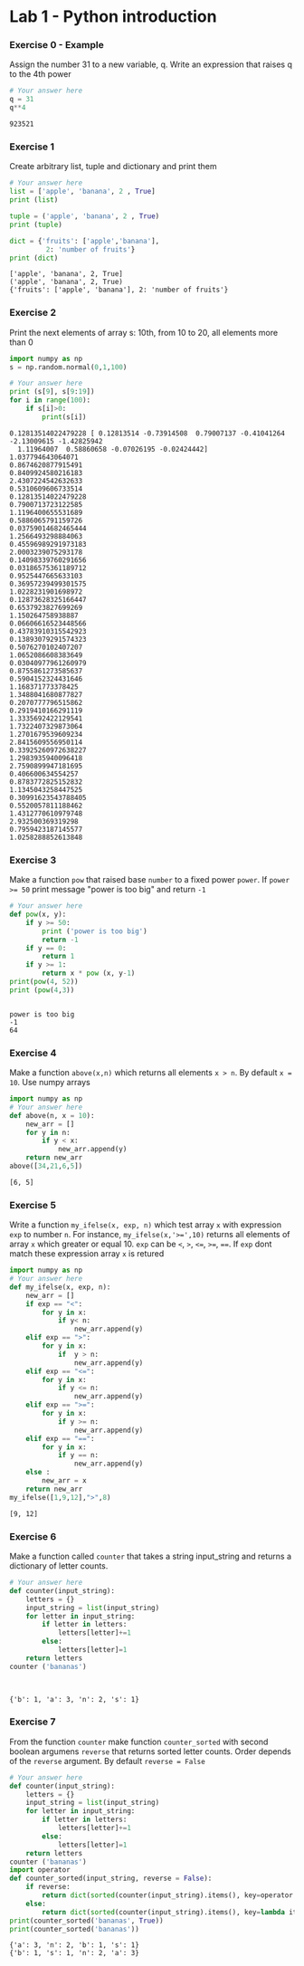 # Lab 1 - Python introduction


### Exercise 0 - Example
Assign the number 31 to a new variable, q. Write an expression that raises q to the 4th power 


```python
# Your answer here
q = 31
q**4
```




    923521



### Exercise 1
Create arbitrary list, tuple and dictionary and print them


```python
# Your answer here
list = ['apple', 'banana', 2 , True]
print (list)

tuple = ('apple', 'banana', 2 , True)
print (tuple)

dict = {'fruits': ['apple','banana'],
         2: 'number of fruits'}
print (dict)
```

    ['apple', 'banana', 2, True]
    ('apple', 'banana', 2, True)
    {'fruits': ['apple', 'banana'], 2: 'number of fruits'}
    

### Exercise 2
Print the next elements of array s: 10th, from 10 to 20, all elements more than 0 


```python
import numpy as np
s = np.random.normal(0,1,100)

# Your answer here
print (s[9], s[9:19])
for i in range(100):
    if s[i]>0:
        print(s[i])

```

    0.12813514022479228 [ 0.12813514 -0.73914508  0.79007137 -0.41041264 -2.13009615 -1.42825942
      1.11964007  0.58860658 -0.07026195 -0.02424442]
    1.037794643064071
    0.8674620877915491
    0.8409924580216183
    2.4307224542632633
    0.5310609606733514
    0.12813514022479228
    0.7900713723122585
    1.1196400655531689
    0.5886065791159726
    0.03759014682465444
    1.2566493298884063
    0.45596989291973183
    2.0003239075293178
    0.14098339760291656
    0.03186575361189712
    0.9525447665633103
    0.36957239499301575
    1.0228231901698972
    0.12873628325166447
    0.6537923827699269
    1.150264758938887
    0.06606616523448566
    0.43783910315542923
    0.13893079291574323
    0.5076270102407207
    1.0652086608383649
    0.03040977961260979
    0.8755861273585637
    0.5904152324431646
    1.168371773378425
    1.3488041680877827
    0.2070777796515862
    0.2919410166291119
    1.3335692422129541
    1.7322407329873064
    1.2701679539609234
    2.8415609556950114
    0.33925260972638227
    1.2983935940096418
    2.7590899947181695
    0.406600634554257
    0.8783772825152832
    1.1345043258447525
    0.30991623543788405
    0.5520057811188462
    1.4312770610979748
    2.932500369319298
    0.7959423187145577
    1.0258288852613848
    

### Exercise 3
Make a function `pow` that raised base `number` to a fixed power `power`. If `power >= 50` print message "power is too big" and return `-1`


```python
# Your answer here
def pow(x, y):
    if y >= 50:
        print ('power is too big')
        return -1
    if y == 0:
        return 1
    if y >= 1:
        return x * pow (x, y-1)
print(pow(4, 52))
print (pow(4,3))



```

    power is too big
    -1
    64
    

### Exercise 4
Make a function `above(x,n)` which returns all elements `x > n`. By default `x = 10`. Use numpy arrays


```python
import numpy as np
# Your answer here
def above(n, x = 10):
    new_arr = []
    for y in n:
        if y < x:
            new_arr.append(y)
    return new_arr
above([34,21,6,5])

```




    [6, 5]



### Exercise 5
Write a function `my_ifelse(x, exp, n)` which test array `x` with expression `exp` to number `n`. For instance, `my_ifelse(x,'>=',10)` returns all elements of array `x` which greater or equal 10. `exp` can be `<`, `>`, `<=`, `>=`, `==`. If `exp` dont match these expression array `x` is retured


```python
import numpy as np
# Your answer here
def my_ifelse(x, exp, n):
    new_arr = []
    if exp == "<":
        for y in x:
            if y< n:
                new_arr.append(y)
    elif exp == ">":
        for y in x:
            if  y > n:
                new_arr.append(y)
    elif exp == "<=":
        for y in x:
            if y <= n:
                new_arr.append(y)
    elif exp == ">=":
        for y in x:
            if y >= n:
                new_arr.append(y) 
    elif exp == "==":
        for y in x:
            if y == n:
                new_arr.append(y)
    else :
        new_arr = x
    return new_arr
my_ifelse([1,9,12],">",8)


```




    [9, 12]



### Exercise 6
Make a function called `counter` that takes a string input_string and returns a dictionary of letter counts.


```python
# Your answer here
def counter(input_string):
    letters = {}
    input_string = list(input_string)
    for letter in input_string:
        if letter in letters:
            letters[letter]+=1
        else:
            letters[letter]=1
    return letters
counter ('bananas')

            

```




    {'b': 1, 'a': 3, 'n': 2, 's': 1}



### Exercise 7
From the function `counter` make function `counter_sorted` with second boolean argumens `reverse` that returns sorted letter counts. Order depends of the `reverse` argument. By default `reverse = False`


```python
# Your answer here
def counter(input_string):
    letters = {}
    input_string = list(input_string)
    for letter in input_string:
        if letter in letters:
            letters[letter]+=1
        else:
            letters[letter]=1
    return letters
counter ('bananas')
import operator
def counter_sorted(input_string, reverse = False):
    if reverse:
        return dict(sorted(counter(input_string).items(), key=operator.itemgetter(1),reverse=True))
    else:
        return dict(sorted(counter(input_string).items(), key=lambda item: item[1]))
print(counter_sorted('bananas', True))
print(counter_sorted('bananas'))
```

    {'a': 3, 'n': 2, 'b': 1, 's': 1}
    {'b': 1, 's': 1, 'n': 2, 'a': 3}
    


```python

```

